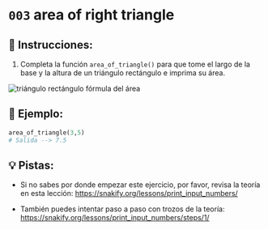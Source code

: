 # `003` area of right triangle

## 📝 Instrucciones:

1. Completa la función `area_of_triangle()` para que tome el largo de la base y la altura de un triángulo rectángulo e imprima su área.

![triángulo rectángulo fórmula del área](http://i.imgur.com/6EkzVxA.jpg)

## 📎 Ejemplo:

```py
area_of_triangle(3,5)
# Salida --> 7.5
```

## 💡 Pistas:

+ Si no sabes por donde empezar este ejercicio, por favor, revisa la teoría en esta lección: https://snakify.org/lessons/print_input_numbers/

+ También puedes intentar paso a paso con trozos de la teoría: https://snakify.org/lessons/print_input_numbers/steps/1/
